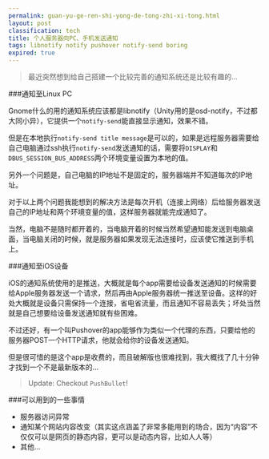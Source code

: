 ```yaml
---
permalink: guan-yu-ge-ren-shi-yong-de-tong-zhi-xi-tong.html
layout: post
classification: tech
title: 个人服务器向PC、手机发送通知
tags: libnotify notify pushover notify-send boring
expired: true
---
```


>最近突然想到给自己搭建一个比较完善的通知系统还是比较有趣的...

###通知至Linux PC

Gnome什么的用的通知系统应该都是libnotify（Unity用的是osd-notify，不过都大同小异），它提供一个`notify-send`能直接显示通知，效果不错。

但是在本地执行`notify-send title message`是可以的，如果是远程服务器需要给自己电脑通过ssh执行`notify-send`发送通知的话，需要将`DISPLAY`和`DBUS_SESSION_BUS_ADDRESS`两个环境变量设置为本地的值。

另外一个问题是，自己电脑的IP地址不是固定的，服务器端并不知道每次的IP地址。

对于以上两个问题我能想到的解决方法是每次开机（连接上网络）后给服务器发送自己的IP地址和两个环境变量的值，这样服务器就能完成通知了。

当然，电脑不是随时都开着的，当电脑开着的时候当然希望通知能发送到电脑桌面，当电脑关闭的时候，就是服务器如果发现无法连接时，应该使它推送到手机上。

###通知至iOS设备

iOS的通知系统使用的是推送，大概就是每个app需要给设备发送通知的时候需要给Apple服务器发送一个请求，然后再由Apple服务器统一推送至设备。这样的好处大概就是设备只需保持一个连接，省电省流量，而且通知不容易丢失；坏处当然就是自己想要给设备发送通知就有些困难。

不过还好，有一个叫Pushover的app能够作为类似一个代理的东西，只要给他的服务器POST一个HTTP请求，他就会给你的设备发送通知。

但是很可惜的是这个app是收费的，而且破解版也很难找到，我大概找了几十分钟才找到一个不是最新版本的...

> Update: Checkout `PushBullet`!

###可以用到的一些事情

- 服务器访问异常
- 通知某个网站内容改变（其实这点涵盖了非常多能用到的场合，因为“内容”不仅仅可以是网页的静态内容，更可以是动态内容，比如人人等）
- 其他...

